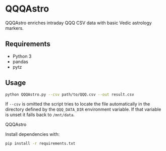 # QQQAstro

QQQAstro enriches intraday QQQ CSV data with basic Vedic astrology markers.

## Requirements
- Python 3
- pandas
- pytz

## Usage
```bash
python QQQAstro.py --csv path/to/QQQ.csv --out result.csv
```
If `--csv` is omitted the script tries to locate the file automatically in the
directory defined by the `QQQ_DATA_DIR` environment variable. If that variable
is unset it falls back to `/mnt/data`.

QQQAstro

Install dependencies with:

```bash
pip install -r requirements.txt
```

